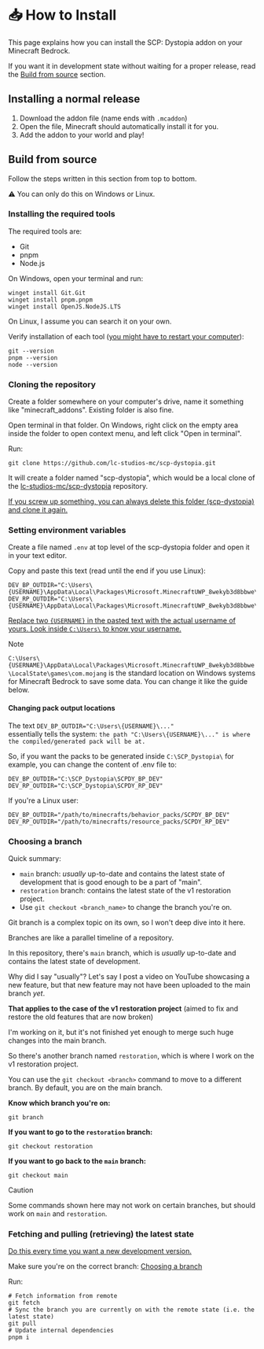 # 📥 How to Install

This page explains how you can install the SCP: Dystopia addon on your Minecraft Bedrock.

If you want it in development state without waiting for a proper release, read the [Build from source](#build-from-source) section.

## Installing a normal release

1. Download the addon file (name ends with `.mcaddon`)
1. Open the file, Minecraft should automatically install it for you.
1. Add the addon to your world and play!

## Build from source

Follow the steps written in this section from top to bottom.

⚠️ You can only do this on Windows or Linux.

### Installing the required tools

The required tools are:
- Git
- pnpm
- Node.js

On Windows, open your terminal and run:
```shell
winget install Git.Git
winget install pnpm.pnpm
winget install OpenJS.NodeJS.LTS
```

On Linux, I assume you can search it on your own.

Verify installation of each tool (<ins>you might have to restart your computer</ins>):
```shell
git --version
pnpm --version
node --version
```

### Cloning the repository

Create a folder somewhere on your computer's drive, name it something like "minecraft_addons".
Existing folder is also fine.

Open terminal in that folder.
On Windows, right click on the empty area inside the folder to open context menu, and left click "Open in terminal".

Run:
```shell
git clone https://github.com/lc-studios-mc/scp-dystopia.git
```

It will create a folder named "scp-dystopia", which would be a local clone of the [lc-studios-mc/scp-dystopia](https://github.com/lc-studios-mc/scp-dystopia) repository.

<ins>If you screw up something, you can always delete this folder (scp-dystopia) and clone it again.</ins>

### Setting environment variables

Create a file named `.env` at top level of the scp-dystopia folder and open it in your text editor.

Copy and paste this text (read until the end if you use Linux):
```env
DEV_BP_OUTDIR="C:\Users\{USERNAME}\AppData\Local\Packages\Microsoft.MinecraftUWP_8wekyb3d8bbwe\LocalState\games\com.mojang\development_behavior_packs\SCPDY_BP_DEV"
DEV_RP_OUTDIR="C:\Users\{USERNAME}\AppData\Local\Packages\Microsoft.MinecraftUWP_8wekyb3d8bbwe\LocalState\games\com.mojang\development_resource_packs\SCPDY_RP_DEV"
```

<ins>Replace two `{USERNAME}` in the pasted text with the actual username of yours. Look inside `C:\Users\` to know your username.</ins>

> [!NOTE]
> `C:\Users\{USERNAME}\AppData\Local\Packages\Microsoft.MinecraftUWP_8wekyb3d8bbwe\LocalState\games\com.mojang`
> is the standard location on Windows systems for Minecraft Bedrock to save some data.
> You can change it like the guide below.

#### Changing pack output locations

The text `DEV_BP_OUTDIR="C:\Users\{USERNAME}\..."` <br/>
essentially tells the system: `the path "C:\Users\{USERNAME}\..." is where the compiled/generated pack will be at.`

So, if you want the packs to be generated inside `C:\SCP_Dystopia\` for example, you can change the content of .env file to:

```env
DEV_BP_OUTDIR="C:\SCP_Dystopia\SCPDY_BP_DEV"
DEV_RP_OUTDIR="C:\SCP_Dystopia\SCPDY_RP_DEV"
```

If you're a Linux user:

```env
DEV_BP_OUTDIR="/path/to/minecrafts/behavior_packs/SCPDY_BP_DEV"
DEV_RP_OUTDIR="/path/to/minecrafts/resource_packs/SCPDY_RP_DEV"
```

### Choosing a branch

Quick summary:
- `main` branch: *usually* up-to-date and contains the latest state of development that is good enough to be a part of "main".
- `restoration` branch: contains the latest state of the v1 restoration project.
- Use `git checkout <branch_name>` to change the branch you're on.

Git branch is a complex topic on its own, so I won't deep dive into it here.

Branches are like a parallel timeline of a repository.

In this repository, there's `main` branch, which is *usually* up-to-date and contains the latest state of development.

Why did I say "usually"? Let's say I post a video on YouTube showcasing a new feature,
but that new feature may not have been uploaded to the main branch *yet*.

**That applies to the case of the v1 restoration project**
(aimed to fix and restore the old features that are now broken)

I'm working on it, but it's not finished yet enough to merge such huge changes into the main branch.

So there's another branch named `restoration`, which is where I work on the v1 restoration project.

You can use the `git checkout <branch>` command to move to a different branch.
By default, you are on the main branch.

**Know which branch you're on:**
```shell
git branch
```

**If you want to go to the `restoration` branch:**
```shell
git checkout restoration
```

**If you want to go back to the `main` branch:**
```shell
git checkout main
```

> [!CAUTION]
> Some commands shown here may not work on certain branches, but should work on `main` and `restoration`.

### Fetching and pulling (retrieving) the latest state

<ins>Do this every time you want a new development version.</ins>

Make sure you're on the correct branch: [Choosing a branch](#choosing-a-branch)

Run: 
```shell
# Fetch information from remote
git fetch
# Sync the branch you are currently on with the remote state (i.e. the latest state)
git pull
# Update internal dependencies
pnpm i
```
